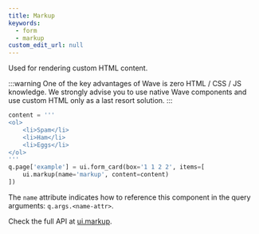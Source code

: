 ```yaml
---
title: Markup
keywords:
  - form
  - markup
custom_edit_url: null
---
```


Used for rendering custom HTML content.

:::warning
One of the key advantages of Wave is zero HTML / CSS / JS knowledge. We strongly advise you to use
native Wave components and use custom HTML only as a last resort solution.
:::

```py
content = '''
<ol>
    <li>Spam</li>
    <li>Ham</li>
    <li>Eggs</li>
</ol>
'''
q.page['example'] = ui.form_card(box='1 1 2 2', items=[
    ui.markup(name='markup', content=content)
])
```

The `name` attribute indicates how to reference this component in the query arguments: `q.args.<name-attr>`.

Check the full API at [ui.markup](/docs/api/ui#markup).
